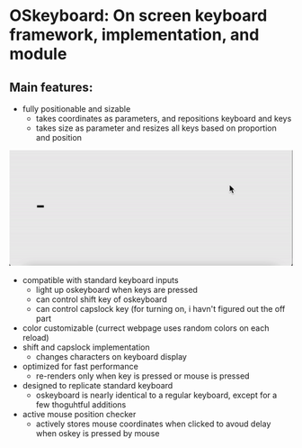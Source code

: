 # OSkeyboard: On screen keyboard framework, implementation, and module

## Main features:
  - fully positionable and sizable
    - takes coordinates as parameters, and repositions keyboard and keys
    - takes size as parameter and resizes all keys based on proportion and position
   
   ![](media/keyboard_enlarging.gif)
   
  - compatible with standard keyboard inputs
    - light up oskeyboard when keys are pressed
    - can control shift key of oskeyboard
    - can control capslock key (for turning on, i havn't figured out the off part
  - color customizable (currect webpage uses random colors on each reload)
  - shift and capslock implementation
    - changes characters on keyboard display
  - optimized for fast performance
    - re-renders only when key is pressed or mouse is pressed
  - designed to replicate standard keyboard
    - oskeyboard is nearly identical to a regular keyboard, except for a few thoguhtful additions
  - active mouse position checker
    - actively stores mouse coordinates when clicked to avoud delay when oskey is pressed by mouse
